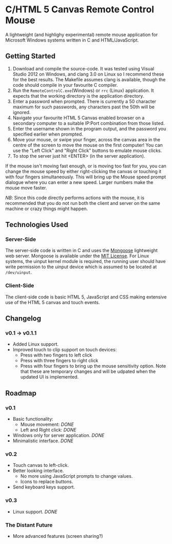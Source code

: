 # C/HTML 5 Canvas Remote Control Mouse #

A lightweight (and highlighy experimental) remote mouse application for Microsoft Windows systems written in C and HTML/JavaScript.

## Getting Started ##

1. Download and compile the source-code. It was tested using Visual Studio 2012 on Windows, and clang 3.0 on Linux so I recommend these for the best results. The Makefile assumes clang is available, though the code should compile in your favourite C compiler.
2. Run the `RemoteControlC.exe`(Windows) or `rrc` (Linux) application. It expects that the working directory is the application directory.
3. Enter a password when prompted. There is currently a 50 character maximum for such passwords, any characters past the 50th will be ignored.
4. Navigate your favourite HTML 5 Canvas enabled browser on a secondary computer to a suitable  IP:Port combination from those listed.
5. Enter the username shown in the program output, and the password you specified earlier when prompted.
6. Move your mouse, or swipe your finger, across the canvas area in the centre of the screen to move the mouse on the first computer! You can use the "Left Click" and "Right Click" buttons to emulate mouse clicks.
7. To stop the server just hit &lt;ENTER&gt; (in the server application).

If the mouse isn't moving fast enough, or is moving too fast for you, you can change the mouse speed by either right-clicking the canvas or touching it with four fingers simultaneously. This will bring up the Mouse speed prompt dialogue where you can enter a new speed. Larger numbers make the mouse move faster.

_NB_: Since this code directly performs actions with the mouse, it is recommended that you do not run both the client and server on the same machine or crazy things might happen.

## Technologies Used ##

### Server-Side ###
The server-side code is written in C and uses the [Mongoose][1] lightweight web server. Mongoose is available under the [MIT License][2]. For Linux systems, the uinput kernel module is required, the running user should have write permission to the uinput device which is assumed to be located at `/dev/uinput`.

 [1]: http://code.google.com/p/mongoose/
 [2]: http://opensource.org/licenses/mit-license.php

### Client-Side ###
The client-side code is basic HTML 5, JavaScript and CSS making extensive use of the HTML 5 canvas and touch events.

## Changelog ##

### v0.1 -> v0.1.1 ###
  * Added Linux support.
  * Improved touch to clip support on touch devices:
    * Press with two fingers to left click
    * Press with three fingers to right click
    * Press with four fingers to bring up the mouse sensitivity option.
   Note that these are temporary changes and will be udpated when the updated UI is implemented.

## Roadmap ##

### v0.1 ###
  * Basic functionality: 
    * Mouse movement: _DONE_
    * Left and Right click: _DONE_
  * Windows only for server application. _DONE_
  * Minimalistic interface. _DONE_

### v0.2 ###
  * Touch canvas to left-click.
  * Better looking interface.
    * No more using JavaScript prompts to change values.
    * Icons to replace buttons.
  * Send keyboard keys support.

### v0.3 ###
  * Linux support. _DONE_

### The Distant Future
  * More advanced features (screen sharing?)
